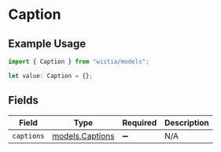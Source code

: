 # Caption

## Example Usage

```typescript
import { Caption } from "wistia/models";

let value: Caption = {};
```

## Fields

| Field                                    | Type                                     | Required                                 | Description                              |
| ---------------------------------------- | ---------------------------------------- | ---------------------------------------- | ---------------------------------------- |
| `captions`                               | [models.Captions](../models/captions.md) | :heavy_minus_sign:                       | N/A                                      |